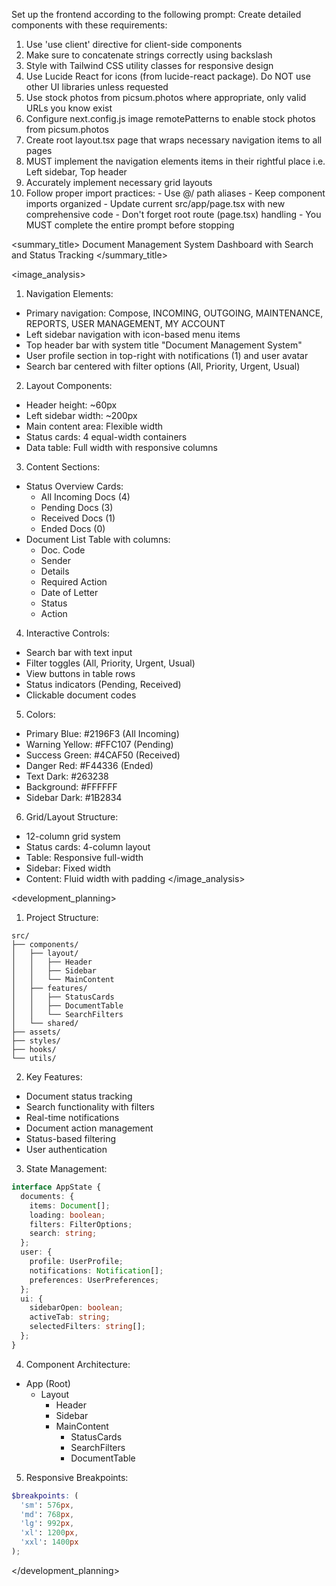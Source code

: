 Set up the frontend according to the following prompt:
  <frontend-prompt>
  Create detailed components with these requirements:
  1. Use 'use client' directive for client-side components
  2. Make sure to concatenate strings correctly using backslash
  3. Style with Tailwind CSS utility classes for responsive design
  4. Use Lucide React for icons (from lucide-react package). Do NOT use other UI libraries unless requested
  5. Use stock photos from picsum.photos where appropriate, only valid URLs you know exist
  6. Configure next.config.js image remotePatterns to enable stock photos from picsum.photos
  7. Create root layout.tsx page that wraps necessary navigation items to all pages
  8. MUST implement the navigation elements items in their rightful place i.e. Left sidebar, Top header
  9. Accurately implement necessary grid layouts
  10. Follow proper import practices:
     - Use @/ path aliases
     - Keep component imports organized
     - Update current src/app/page.tsx with new comprehensive code
     - Don't forget root route (page.tsx) handling
     - You MUST complete the entire prompt before stopping
  </frontend-prompt>

  <summary_title>
Document Management System Dashboard with Search and Status Tracking
</summary_title>

<image_analysis>
1. Navigation Elements:
- Primary navigation: Compose, INCOMING, OUTGOING, MAINTENANCE, REPORTS, USER MANAGEMENT, MY ACCOUNT
- Left sidebar navigation with icon-based menu items
- Top header bar with system title "Document Management System"
- User profile section in top-right with notifications (1) and user avatar
- Search bar centered with filter options (All, Priority, Urgent, Usual)

2. Layout Components:
- Header height: ~60px
- Left sidebar width: ~200px
- Main content area: Flexible width
- Status cards: 4 equal-width containers
- Data table: Full width with responsive columns

3. Content Sections:
- Status Overview Cards:
  * All Incoming Docs (4)
  * Pending Docs (3)
  * Received Docs (1)
  * Ended Docs (0)
- Document List Table with columns:
  * Doc. Code
  * Sender
  * Details
  * Required Action
  * Date of Letter
  * Status
  * Action

4. Interactive Controls:
- Search bar with text input
- Filter toggles (All, Priority, Urgent, Usual)
- View buttons in table rows
- Status indicators (Pending, Received)
- Clickable document codes

5. Colors:
- Primary Blue: #2196F3 (All Incoming)
- Warning Yellow: #FFC107 (Pending)
- Success Green: #4CAF50 (Received)
- Danger Red: #F44336 (Ended)
- Text Dark: #263238
- Background: #FFFFFF
- Sidebar Dark: #1B2834

6. Grid/Layout Structure:
- 12-column grid system
- Status cards: 4-column layout
- Table: Responsive full-width
- Sidebar: Fixed width
- Content: Fluid width with padding
</image_analysis>

<development_planning>
1. Project Structure:
```
src/
├── components/
│   ├── layout/
│   │   ├── Header
│   │   ├── Sidebar
│   │   └── MainContent
│   ├── features/
│   │   ├── StatusCards
│   │   ├── DocumentTable
│   │   └── SearchFilters
│   └── shared/
├── assets/
├── styles/
├── hooks/
└── utils/
```

2. Key Features:
- Document status tracking
- Search functionality with filters
- Real-time notifications
- Document action management
- Status-based filtering
- User authentication

3. State Management:
```typescript
interface AppState {
  documents: {
    items: Document[];
    loading: boolean;
    filters: FilterOptions;
    search: string;
  };
  user: {
    profile: UserProfile;
    notifications: Notification[];
    preferences: UserPreferences;
  };
  ui: {
    sidebarOpen: boolean;
    activeTab: string;
    selectedFilters: string[];
  };
}
```

4. Component Architecture:
- App (Root)
  - Layout
    - Header
    - Sidebar
    - MainContent
      - StatusCards
      - SearchFilters
      - DocumentTable

5. Responsive Breakpoints:
```scss
$breakpoints: (
  'sm': 576px,
  'md': 768px,
  'lg': 992px,
  'xl': 1200px,
  'xxl': 1400px
);
```
</development_planning>